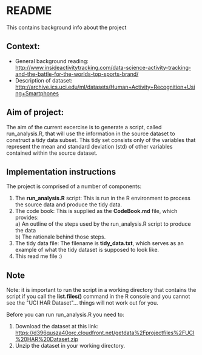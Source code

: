 # README

This contains background info about the project

## Context:
* General background reading: http://www.insideactivitytracking.com/data-science-activity-tracking-and-the-battle-for-the-worlds-top-sports-brand/
* Description of dataset: http://archive.ics.uci.edu/ml/datasets/Human+Activity+Recognition+Using+Smartphones 
 
## Aim of project:
The aim of the current excercise is to generate a script, called run_analysis.R, that will use the information in the source dataset to construct a tidy data subset. This tidy set consists only of the variables that represent the mean and standard deviation (std) of other variables contained within the source dataset.

## Implementation instructions
The project is comprised of a number of components:   
1. The **run_analysis.R** script: This is run in the R environment to process the source data and produce the tidy data.  
2. The code book: This is supplied as the **CodeBook.md** file, which provides:   
    a) An outline of the steps used by the run_analysis.R script to produce the data  
    b) The rationale behind those steps.  
3. The tidy data file: The filename is **tidy_data.txt**, which serves as an example of what the tidy dataset is supposed to look like.   
4. This read me file :)

## Note
Note: it is important to run the script in a working directory that contains the script if you call the **list.files()** command in the R console and you cannot see the "UCI HAR Dataset"... things will not work out for you.   

Before you can run run_analysis.R you need to:   
1. Download the dataset at this link:
https://d396qusza40orc.cloudfront.net/getdata%2Fprojectfiles%2FUCI%20HAR%20Dataset.zip   
2. Unzip the dataset in your working directory.